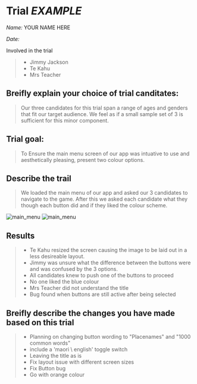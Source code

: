 # Trial ***EXAMPLE***

_Name:_ YOUR NAME HERE

_Date:_ 

Involved in the trial
>- Jimmy Jackson
>- Te Kahu
>- Mrs Teacher

## Breifly explain your choice of trial canditates:
> Our three candidates for this trial span a range of ages and genders that fit our target audience. We feel as if a small sample set of 3 is sufficient for this minor component. 

## Trial goal:
> To Ensure the main menu screen of our app was intuative to use and aesthetically pleasing, present two colour options. 


## Describe the trail
> We loaded the main menu of our app and asked our 3 candidates to navigate to the game. After this we asked each candidate what they though each button did and if they liked the colour scheme. 

![main_menu](main_menu.png)
![main_menu](menu_orange.png)

## Results
> - Te Kahu resized the screen causing the image to be laid out in a less desireable layout. 
> - Jimmy was unsure what the difference between the buttons were and was confused by the 3 options. 
> - All candidates knew to push one of the buttons to proceed
> - No one liked the blue colour
> - Mrs Teacher did not understand the title
> - Bug found when buttons are still active after being selected

## Breifly describe the changes you have made based on this trial
> - Planning on changing button wording to "Placenames" and "1000 common words"  
> - include a 'maori \ english' toggle switch
> - Leaving the title as is
> - Fix layout issue with different screen sizes
> - Fix Button bug
> - Go with orange colour
